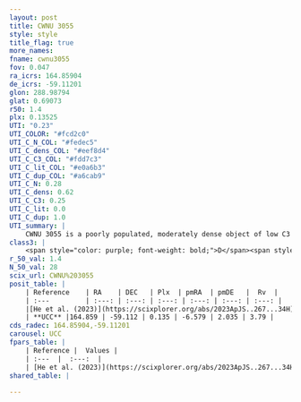 ```yaml
---
layout: post
title: CWNU 3055
style: style
title_flag: true
more_names: 
fname: cwnu3055
fov: 0.047
ra_icrs: 164.85904
de_icrs: -59.11201
glon: 288.98794
glat: 0.69073
r50: 1.4
plx: 0.13525
UTI: "0.23"
UTI_COLOR: "#fcd2c0"
UTI_C_N_COL: "#fedec5"
UTI_C_dens_COL: "#eef8d4"
UTI_C_C3_COL: "#fdd7c3"
UTI_C_lit_COL: "#e0a6b3"
UTI_C_dup_COL: "#a6cab9"
UTI_C_N: 0.28
UTI_C_dens: 0.62
UTI_C_C3: 0.25
UTI_C_lit: 0.0
UTI_C_dup: 1.0
UTI_summary: |
    CWNU 3055 is a poorly populated, moderately dense object of low C3 quality. It was recently reported in the literature.
class3: |
    <span style="color: purple; font-weight: bold;">D</span><span style="color: #FFC300; font-weight: bold;">B</span>
r_50_val: 1.4
N_50_val: 28
scix_url: CWNU%203055
posit_table: |
    | Reference    | RA    | DEC   | Plx  | pmRA  | pmDE   |  Rv  |
    | :---         | :---: | :---: | :---: | :---: | :---: | :---: |
    |[He et al. (2023)](https://scixplorer.org/abs/2023ApJS..267...34H) | 164.855 | -59.111 | 0.135 | -6.579 | 2.035 | -- |
    | **UCC** |164.859 | -59.112 | 0.135 | -6.579 | 2.035 | 3.79 | 
cds_radec: 164.85904,-59.11201
carousel: UCC
fpars_table: |
    | Reference |  Values |
    | :---  |  :---:  |
    | [He et al. (2023)](https://scixplorer.org/abs/2023ApJS..267...34H) | `A0=2.2, m-M=13.5, logA=8.8` |
shared_table: |
    
---
```

